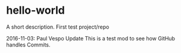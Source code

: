 # hello-world
A short description.  First test project/repo

2016-11-03: Paul Vespo Update
This is a test mod to see how GitHub handles Commits.
